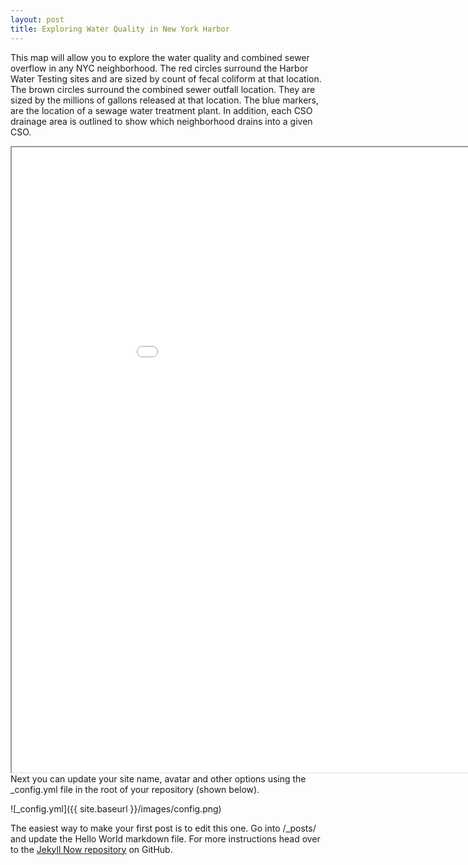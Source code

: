 ```yaml
---
layout: post
title: Exploring Water Quality in New York Harbor
---
```

This map will allow you to explore the water quality and combined sewer overflow in any NYC neighborhood.
The red circles surround the Harbor Water Testing sites and are sized by count of fecal coliform at that location.
The brown circles surround the combined sewer outfall location. They are sized by the millions of gallons released at that location.
The blue markers, are the location of a sewage water treatment plant.
In addition, each CSO drainage area is outlined to show which neighborhood drains into a given CSO.

<iframe src="/images/2016.html" width="1000" height="1000"> </iframe>
Next you can update your site name, avatar and other options using the _config.yml file in the root of your repository (shown below).

![_config.yml]({{ site.baseurl }}/images/config.png)

The easiest way to make your first post is to edit this one. Go into /_posts/ and update the Hello World markdown file. For more instructions head over to the [Jekyll Now repository](https://github.com/barryclark/jekyll-now) on GitHub.
